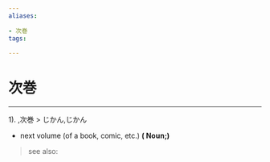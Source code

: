 ```yaml
---
aliases:
    
- 次巻
tags:
    
---
```


# 次巻
---
1).
,次巻 > じかん,じかん

- next volume (of a book, comic, etc.)
**( Noun;)**
> see also: 
            